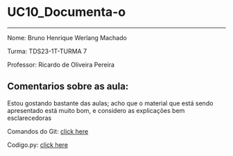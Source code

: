 # UC10_Documenta-o
---
Nome: Bruno Henrique Werlang Machado

Turma: TDS23-1T-TURMA 7

Professor: Ricardo de Oliveira Pereira

## Comentarios sobre as aula: 
Estou gostando bastante das aulas; acho que o material que está sendo apresentado está muito bom, e considero as explicações bem esclarecedoras

Comandos do Git:
[click here](https://github.com/BrunoHWM/UC10_Documenta-o/blob/main/Comandos%20do%20GIt)


Codigo.py:
[click here](https://github.com/BrunoHWM/UC10_Documenta-o/edit/main/Explicando%20c%C3%B3digo%20em%20python)

